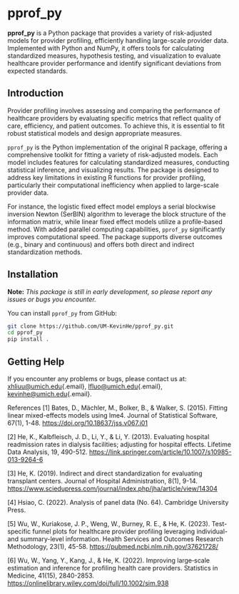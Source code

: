 # pprof_py

**pprof_py** is a Python package that provides a variety of risk-adjusted models for provider profiling, efficiently handling large-scale provider data. Implemented with Python and NumPy, it offers tools for calculating standardized measures, hypothesis testing, and visualization to evaluate healthcare provider performance and identify significant deviations from expected standards.

## Introduction

Provider profiling involves assessing and comparing the performance of healthcare providers by evaluating specific metrics that reflect quality of care, efficiency, and patient outcomes. To achieve this, it is essential to fit robust statistical models and design appropriate measures.

`pprof_py` is the Python implementation of the original R package, offering a comprehensive toolkit for fitting a variety of risk-adjusted models. Each model includes features for calculating standardized measures, conducting statistical inference, and visualizing results. The package is designed to address key limitations in existing R functions for provider profiling, particularly their computational inefficiency when applied to large-scale provider data.

For instance, the logistic fixed effect model employs a serial blockwise inversion Newton (SerBIN) algorithm to leverage the block structure of the information matrix, while linear fixed effect models utilize a profile-based method. With added parallel computing capabilities, `pprof_py` significantly improves computational speed. The package supports diverse outcomes (e.g., binary and continuous) and offers both direct and indirect standardization methods.

## Installation

**Note:** _This package is still in early development, so please report any issues or bugs you encounter._

You can install `pprof_py` from GitHub:

```bash
git clone https://github.com/UM-KevinHe/pprof_py.git
cd pprof_py
pip install .
```

## Getting Help

If you encounter any problems or bugs, please contact us at: xhliuu@umich.edu{.email}, lfluo@umich.edu{.email}, kevinhe@umich.edu{.email}.

References
[1] Bates, D., Mächler, M., Bolker, B., & Walker, S. (2015). Fitting linear mixed-effects models using lme4. Journal of Statistical Software, 67(1), 1-48. https://doi.org/10.18637/jss.v067.i01

[2] He, K., Kalbfleisch, J. D., Li, Y., & Li, Y. (2013). Evaluating hospital readmission rates in dialysis facilities; adjusting for hospital effects. Lifetime Data Analysis, 19, 490-512. https://link.springer.com/article/10.1007/s10985-013-9264-6

[3] He, K. (2019). Indirect and direct standardization for evaluating transplant centers. Journal of Hospital Administration, 8(1), 9-14. https://www.sciedupress.com/journal/index.php/jha/article/view/14304

[4] Hsiao, C. (2022). Analysis of panel data (No. 64). Cambridge University Press.

[5] Wu, W., Kuriakose, J. P., Weng, W., Burney, R. E., & He, K. (2023). Test-specific funnel plots for healthcare provider profiling leveraging individual- and summary-level information. Health Services and Outcomes Research Methodology, 23(1), 45-58. https://pubmed.ncbi.nlm.nih.gov/37621728/

[6] Wu, W., Yang, Y., Kang, J., & He, K. (2022). Improving large‐scale estimation and inference for profiling health care providers. Statistics in Medicine, 41(15), 2840-2853. https://onlinelibrary.wiley.com/doi/full/10.1002/sim.938

